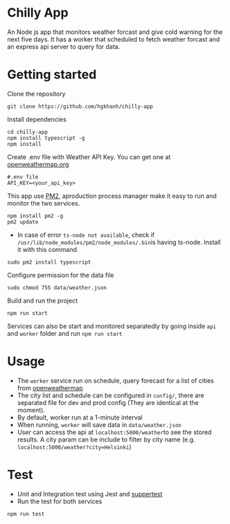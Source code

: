 # Chilly App

An Node js app that monitors weather forcast and give cold warning for the next five days. It has a worker that scheduled to fetch weather forcast and an express api server to query for data.

# Getting started

Clone the repository
```
git clone https://github.com/hgkhanh/chilly-app
```
Install dependencies
```
cd chilly-app
npm install typescript -g
npm install
```
Create .env file with Weather API Key. You can get one at [openweathermap.org](https://openweathermap.org/)
```
#.env file
API_KEY=<your_api_key>
```
This app use [PM2](https://github.com/Unitech/pm2), aproduction process manager make it easy to run and monitor the two services.
```
npm install pm2 -g
pm2 update
```
- In case of error `ts-node not available`, check if `/usr/lib/node_modules/pm2/node_modules/.bin`is having ts-node. Install it with this command
```
sudo pm2 install typescript
```
Configure permission for the data file
```
sudo chmod 755 data/weather.json
```
Build and run the project
```
npm run start

```

Services can also be start and monitored separatedly by going inside `api` and `worker` folder and run `npm run start`

# Usage
- The `worker` service run on schedule, query forecast for a list of cities from [openweathermap](https://openweathermap.org)
- The city list and schedule can be configured in `config/`, there are separated file for dev and prod config (They are identical at the moment).
- By default, worker run at a 1-minute interval
- When running, `worker` will save data in `data/weather.json`
- User can access the api at `localhost:5000/weather`to see the stored results. A city param can be include to filter by city name (e.g. `localhost:5000/weather?city=Helsinki`)

# Test
- Unit and Integration test using Jest and [suppertest](https://github.com/visionmedia/supertest)
- Run the test for both services
```
npm run test
```

